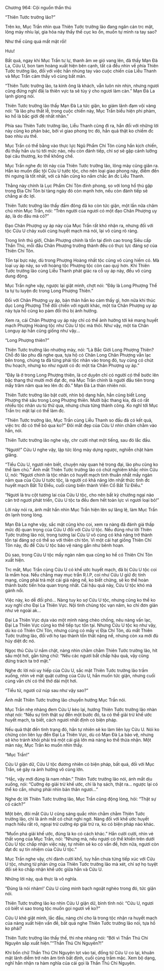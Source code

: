 




Chương 964: Cội nguồn thần thú


“Thiên Tước trưởng lão?”

Trên ko, Mục Trần nhìn qua Thiên Tước trưởng lão đang ngăn cản trc mặt, lông mày nhíu lại, gia hỏa này thấy thế cục ko ổn, muốn tự mình ra tay sao?

Như thế cũng quá mất mặt rồi!

Hưu!

Bất quá, ngay khi Mục Trần tư lự, thanh âm xe gió vang lên, đã thấy Mạn Đà La, Cửu U, bon tam hoàng xuất hiện bên cạnh, tất cả đều nhìn về phía Thiên Tước trưởng lão, đối với việc hắn nhúng tay vào cuộc chiến của Liễu Thanh và Mục Trần cảm thấy vô cùng bất mãn.

“Thiên Tước trưởng lão, ta kính ông là khách, vẫn luôn nín nhịn, nhưng ngươi cũng đừng nghĩ đâị la thiên vực ta sẽ tùy ý cho ngươi làm càn.” Mạn Đà La lạnh giọng nói.

Thiên Tước trưởng lão thấy Mạn Đà La tức giận, ko giám lãnh đạm vội vàng nói: “là lão phu thất lễ, trong cuộc chiến này, Mục Trần biểu hiện phi phàm, ko hổ là bắc giới đệ nhất nhân.”

Phía sau Thiên Tước trưởng lão, Liễu Thanh cũng đi ra, hắn đối với những lời này cũng ko phản bác, bởi vì giao phong trc đó, hắn quả thật ko chiếm đc bao nhiu ưu thế.

Mục Trần có thể bằng vào thực lực Ngũ Phẩm Chí Tôn cùng hắn kịch chiến, đủ thấy hắn ưu tú tới mức nào, nếu còn đánh tiếp, chỉ sợ sẽ gặp cảnh lưỡng bại câu thương, ko thể khống chế.

Mục Trần nghe đc lời này của Thiên Tước trưởng lão, lông mày cũng giãn ra. Hắn ko muốn đắc tội Cửu U tước tộc, cho nên loại giao phong này, điểm đến thì ngưng là tốt nhất, với cả hắn cũng ko nắm chắc ăn đc Liễu Thanh.

Thằng này chính là Lục Phẩm Chí Tôn đỉnh phong, so với long hổ thú gặp trong Địa Chí Tôn bí tàng ngày đó còn mạnh hơn, nếu còn đánh tiếp sẽ chẳng ai đc lợi.

Thiên Tước trưởng lão thấy đấm đông đã ko còn tức giận, một lần nữa chăm chú nhìn Mục Trần, nói: “Trên người của ngươi có một đạo Chân Phượng uy áp, là do đâu mà có?”

Đạo Chân Phượng uy áp này của Mục Trần rất khó nhận ra, nhưng đối với tộc Cửu U chảy xuôi cùng huyết mạch mà nói, lại vô cùng rõ ràng.

Trong linh thú giới, Chân Phượng chính là tồn tại đỉnh cao trong Siêu cấp Thần Thú, mỗi đầu Chân Phượng trưởng thành đều có thực lực đáng sợ của Thiên Chí Tôn.

Tồn tại bực này, dù trong Phượng Hoàng nhất tộc cũng vô cùng hiếm có. Mà loại uy áp này, so với hoàng tộc Phượng tộc còn cao quý hơn. Khi Thiên Tước trưởng lão cùng Liễu Thanh phát giác ra cỗ uy áp này, đều vô cùng dung động.

Mục Trần nghe vậy, ngược lại giật mình, chợt nói: “Đây là Long Phượng Thể ta tự tu luyện đc trong Long Phượng Thiên.”

Đối với Chân Phượng uy áp, bản thân hắn ko cảm thấy gì, hơn nữa khi thúc dục Long Phượng Thể đối chiến với người khác, một tia Chân Phượng uy áp này tựa hồ cũng ko pàm đối thủ bị ảnh hưởng.

Xem ra, cái Chân Phượng uy áp này chỉ có thể ảnh hưởng tới kẻ mang huyết mạch Phượng Hoàng tộc như Cửu U tộc mà thôi. Như vậy, một tia Chân Longuy áp hẳn cũng giống như vậy...

“Long Phượng thiên?”

Thiên Tước trưởng lão nhướng mày, nói: “Là Bắc Giới Long Phượng Thiên? Chỗ đó lão phu đã nghe qua, tựa hộ có Chân Long Chân Phượng vẫn lạc bên trong, chúng ta đã từng phái tộc nhân vào trong đó, tuy cũng có chút thu hoạch, nhưng ko như ngươi có đc một tia Chân Phượng uy áp.”

“Đây là ở trong Long Phượng thiên, là cơ duyên chỉ có người có thể bước lên bậc thang thứ mười mới đạt đc, mà Mục Trần chính là người đầu tiên trong mấy trăm năm qua leo lên đc đó.” Mạn Đà La thản nhiên nói.

Thiên Tước trưởng lão bật cười, nhìn bộ dạng hắn, hẳn cũng biết Long Phượng thê sâu trong Long Phượng thiên. Mười bậc thang kia, đã có rất nhiều tộc nhân ưu tú thử qua, nhưng chưa từng thành công. Ko nghĩ tới Mục Trần trc mặt lại có thể làm đc.

“Thiên Tước trưởng lão, Mục Trần cùng Liễu Thanh so đấu đã có kết quả, việc trc đó có thể bỏ qua ko?” Đôi mắt đẹp của Cửu U nhìn chằm chằm vào hắn, nói.

Thiên Tước trưởng lão nghe vậy, chr cười nhạt một tiếng, sau đó lắc đầu.

“Ngươi!” Cửu U nghe vậy, lập tức lông mày dựng ngược, nghiễn chặt hàm giăng.

“Tiểu Cửu U, ngươi nên biết, chuyện này quan hệ trọng đại, lão phu cũng ko thể làm chủ.” Ánh mắt Thiên Tước trưởng lão có chút nghiêm khắc nhìn Cửu U, nói: “Ngươi chính là tộc nhân có huyết mạch tinh thuần nhất mấy ngàn năm qua của Cửu U tước tộc, là người có khả năng lớn nhất thức tỉnh đc huyết mạch Bất Tử Điểu, cuối cùng biến thành Viễn Cổ Bất Tử Điểu.”

“Ngươi là tru cột tương lai của Cửu U tộc, cho nên bất kỳ chướng ngại nào cản trở ngươi phát triển, Cửu U tộc ta đều đem hết toàn lực vì ngươi loại bỏ!”

Lời này nói ra, ánh mắt hắn nhìn Mục Trần hiện lên sự lăng lệ, làm Mục Trần ớn lạnh trong lòng.

Mạn Đà La nghe vậy, sắc mặt cũng kho coi, xem ra nàng đã đánh giá thấp mức độ quan trọng của Cửu U đối với Cửu U tộc. Nếu đúng như lời Thiên Tước trưởng lão nói, trong tương lai Cửu U vô cùng có khả năng trở thành tồn tại đáng sợ có thể so với thiên chi tôn. Vì một cái hạt giống Thiên Chí Tôn này, đủ để Cửu U tộc bảo vệ nàng gần như bênh hoạn.

Dù sao, trong Cửu U tộc mấy ngàn năm qua cũng ko hề có Thiên Chí Tôn xuất hiện.

Trc mắt, Mục Trần cùng Cửu U có khế ước huyết mạch, đã bị Cửu U tộc coi là mầm họa. Nếu chằng may mục trẩn R.I.P, coi như Cửu U giữ đc tính mạng, cũng phải trả một cái giá nặng nề, ko biết chừng, sẽ ko thể hoàn thành bước tiến hóa quan trọng nhất. Cái hậu quả này, Cửu U tộc khó mà gánh nổi.

Việc này, ko dễ đối phó... Nàng tuy ko sợ Cửu U tộc, nhưng cũng ko thể ko xuy nghĩ cho Đại La Thiên Vực. Nội tình chủng tộc vạn năm, ko chỉ đơn giản như vẻ ngoài ak...

Đại La Thiên Vực dựa vào một mình nàng chèo chống, nêu nàng vấn lạc, Đại La Thiên Vực cũng ko thể tiếp tục tồn tại. Nhưng Cửu U tộc ko như vậy, dù ko có Thiên Chí Tôn, nhưng cũng có mấy vị Địa Chí Tôn, dù mất Thiên Tước trưởng lão, đối với họ tạo thành tổn thất nặng nề, nhưng còn xa mới đủ hủy diệt đc nó.

Ngọc thủ Cửu U nắm chặt, nàng nhìn chằm chằm Thiên Tước trưởng lão, hít sâu một hơi, gằn từng chữ: “Nếu các ngươi bất chấp hậu quả, vậy cũng đừng trách ta trở mặt.”

Nghe đc lời nói uy hiếp của Cửu U, sắc mặt Thiên Tước trưởng lão trầm xuống, nhìn vẻ mặt quật cường của Cửu U, hắn muốn tức giận, nhưng cuối cùng vẫn chỉ có thể thở dài một hơi.

“Tiểu tử, ngươi cứ núp sau như vậy sao?”

Ánh mắt Thiên Tước trưởng lão chuyển hướng Mục Trần nói.

Mục Trần nhẹ nhàng đem Cửu U kéo lại, hướng Thiên Tước trưởng lão nhàn nhạt nói: “Nếu sự tình thật sự đến một bước đó, ta có thể giải trừ khế ước huyết mạch, ta biết, cách ngươi nhất định có biện pháp.

Nếu quả thật đến tình trạng đó, hắn tự nhiên sẽ ko làm liên lụy Cửu U. Nói ko chừng còn liên lụy đến Đại La Thiên Vực, dù có Mạn Đà La bảo vệ, nhưng sẽ kho tránh khỏi phải trả một cái giá lớn mà nàng ko thể thừa nhận. Một màn này, Mục Trần ko muốn nhìn thấy.

“Mục Trần!”

Cửu U giận dữ, Cửu U tộc đương nhiên có biện pháp, bất quá, đối với Mục Trần, sẽ gây ra ảnh hưởng vô cùng lớn.

“Hắc, vậy mới đúng là nam nhân.” Thiên Tước trưởng lão nói, ánh mắt dịu xuống, nói: “Cưỡng ép giải trừ khế ước, chỉ là hạ sách, thật ra... ngược lại có thể ko cần, nhưng phải nhìn bản thân ngươi...”

Nghe đc lời Thiên Tước trưởng lão, Mục Trần cũng động lòng, hỏi: “Thật sự có cách?”

Một bên, đôi mắt Cửu U cũng sáng quắc nhìn chằm chằm Thiên Tước trưởng lão, chỉ là ánh mắt có chút nghi ngờ. Nàng đối với khế ước huyết mạch hiểu rất rõ, ngoại trừ cưỡng ép giải trừ ra, ko có biện pháp nào khác.

“Muốn phá giải khế ước, đúng là ko có cách khác.” Hắn cười cười, nhìn vẻ thất vọng của Mục Trần, nói: “Nhưng mà, nếu ngươi có thể khiến trên dưới Cửu U tộc chấp nhận việc này, tự nhiên sẽ ko có vấn đề, hơn nữa, ngươi còn đạt đc sự tín nhiệm của Cửu U tộc.”

Mục Trần nghe vậy, chỉ đành cười khổ, tuy hắn chưa từng tiếp xúc với Cửu U tộc, nhưng từ phản ứng của Thiên Tước trưởng lão mà xét, chỉ sợ họ tuyệt đối sẽ ko chấp nhận khế ước giữa hắn và Cửu U.

Những lời này, quả thực là vô nghĩa.

“Đúng là nói nhảm!’ Cửu U cũng minh bạch ngoặt nghèo trong đó, tức giận nói.

Thiên Tước trưởng lão ko nhìn Cửu U giận dữ, bình tĩnh nói: “Cửu U, ngươi có biết vì sao trong tộc muốn gọi ngươi về ko?”

Cửu U khẽ giật mình, lắc đầu, nàng chỉ cho là trong tộc nhận ra huyết mạch của nàng xuất hiện vấn đề, bất quá nghe Thiên Tước trưởng lão nói, tựa hồ ko phải?

Thiên Tước trưởng lão thấy thế, thì nhẹ nhàng nói: “Bởi vì Thần Thú Chi Nguyên sắp xuất hiện.”“Thần Thú Chi Nguyên?!”

Khi bốn chữ Thần Thú Chi Nguyên lọt vào tai, đồng tử Cửu U co lại, khuân mặt lãnh diễm trở nên âm tình bất định, cuối cùng trầm mặc. Xem bộ dạng, nghĩ hẳn nhận ra hàm nghĩa của cái gọi là Thần Thú Chi Nguyên.




